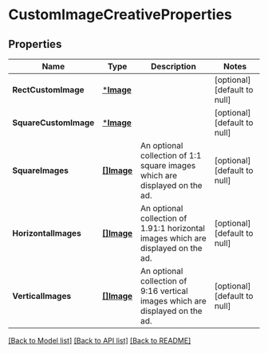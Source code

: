 # CustomImageCreativeProperties

## Properties
Name | Type | Description | Notes
------------ | ------------- | ------------- | -------------
**RectCustomImage** | [***Image**](Image.md) |  | [optional] [default to null]
**SquareCustomImage** | [***Image**](Image.md) |  | [optional] [default to null]
**SquareImages** | [**[]Image**](Image.md) | An optional collection of 1:1 square images which are displayed on the ad. | [optional] [default to null]
**HorizontalImages** | [**[]Image**](Image.md) | An optional collection of 1.91:1 horizontal images which are displayed on the ad. | [optional] [default to null]
**VerticalImages** | [**[]Image**](Image.md) | An optional collection of 9:16 vertical images which are displayed on the ad. | [optional] [default to null]

[[Back to Model list]](../README.md#documentation-for-models) [[Back to API list]](../README.md#documentation-for-api-endpoints) [[Back to README]](../README.md)

